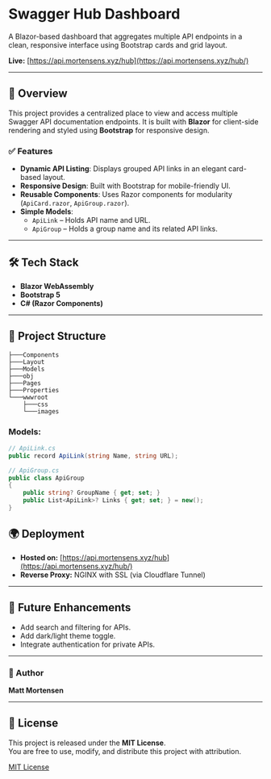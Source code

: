 # Swagger Hub Dashboard

A Blazor-based dashboard that aggregates multiple API endpoints in a clean, responsive interface using Bootstrap cards and grid layout.

**Live:** [https://api.mortensens.xyz/hub](https://api.mortensens.xyz/hub/)

---

## 📌 Overview

This project provides a centralized place to view and access multiple Swagger API documentation endpoints. It is built with **Blazor** for client-side rendering and styled using **Bootstrap** for responsive design.

### ✅ Features
- **Dynamic API Listing**: Displays grouped API links in an elegant card-based layout.
- **Responsive Design**: Built with Bootstrap for mobile-friendly UI.
- **Reusable Components**: Uses Razor components for modularity (`ApiCard.razor`, `ApiGroup.razor`).
- **Simple Models**:
  - `ApiLink` – Holds API name and URL.
  - `ApiGroup` – Holds a group name and its related API links.

---

## 🛠 Tech Stack
- **Blazor WebAssembly**
- **Bootstrap 5**
- **C# (Razor Components)**

---

## 📂 Project Structure
```
├───Components
├───Layout
├───Models
├───obj
├───Pages
├───Properties
└───wwwroot
    ├───css
    └───images          
```

### Models:
```csharp
// ApiLink.cs
public record ApiLink(string Name, string URL);

// ApiGroup.cs
public class ApiGroup
{
    public string? GroupName { get; set; }
    public List<ApiLink>? Links { get; set; } = new();
}
```

## 🌍 Deployment
- **Hosted on:** [https://api.mortensens.xyz/hub](https://api.mortensens.xyz/hub/)
- **Reverse Proxy:** NGINX with SSL (via Cloudflare Tunnel)

---

## 🔮 Future Enhancements
- Add search and filtering for APIs.
- Add dark/light theme toggle.
- Integrate authentication for private APIs.

---

### 👤 Author
**Matt Mortensen**  

---
## 📜 License
This project is released under the **MIT License**.  
You are free to use, modify, and distribute this project with attribution.

[MIT License](https://opensource.org/licenses/MIT)
